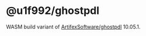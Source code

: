 # @u1f992/ghostpdl

WASM build variant of [ArtifexSoftware/ghostpdl](https://github.com/ArtifexSoftware/ghostpdl/tree/ghostpdl-10.05.1) 10.05.1.
